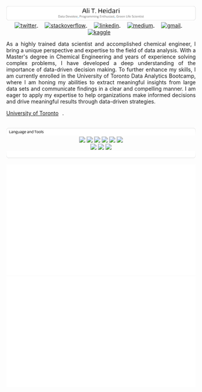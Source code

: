 <!--readme header-->
<p align=center> 
  <img src="https://github.com/theidari/theidari/blob/main/IMG/header.png" width="720"></br>
  <a href="https://twitter.com/theidariali" target="_blank" style='margin-right:10px'>
    <img align="center" src="https://cdn.jsdelivr.net/npm/simple-icons@3.0.1/icons/twitter.svg" alt="twitter" height="15px" width="15px"/>
  </a>
  &nbsp;
  <a href="https://stackoverflow.com/users/20154921/ali-taghipour-heidari" target="_blank" style='margin-right:10px'>
    <img align="center" src="https://cdn.jsdelivr.net/npm/simple-icons@3.0.1/icons/stackoverflow.svg" alt="stackoverflow" height="15px" width="15px"/>
  </a>
  &nbsp;
  <a href="https://www.linkedin.com/in/theidari/" target="_blank" style='margin-right:10px'>
    <img align="center" src="https://simpleicons.org/icons/linkedin.svg" alt="linkedin" height="15px" width="15px"/>
  </a>
  &nbsp;
  <a href="https://medium.com/@theidari.ali" target="_blank" style='margin-right:10px'>
    <img align="center" src="https://simpleicons.org/icons/medium.svg" alt="medium" height="15px" width="15px"/>
  </a>
   &nbsp;
  <a href="mailto:theidari.ali@gmail.com" target="_blank" style='margin-right:10px'>
    <img align="center" src="https://simpleicons.org/icons/gmail.svg" alt="gmail" height="15px" width="15px"/>
  </a>
   &nbsp;
  <a href="mailto:theidari.ali@gmail.com" target="_blank" style='margin-right:10px'>
    <img align="center" src="https://cdn.icon-icons.com/icons2/2389/PNG/512/kaggle_logo_icon_145140.png" alt="kaggle" height="12px" width="12px"/>
  </a>
</p>
<p align="justify" width="900px">
As a highly trained data scientist and accomplished chemical engineer, I bring a unique perspective and expertise to the field of data analysis. With a Master's degree in Chemical Engineering and years of experience solving complex problems, I have developed a deep understanding of the importance of data-driven decision making. To further enhance my skills, I am currently enrolled in the University of Toronto Data Analytics Bootcamp, where I am honing my abilities to extract meaningful insights from large data sets and communicate findings in a clear and compelling manner. I am eager to apply my expertise to help organizations make informed decisions and drive meaningful results through data-driven strategies.
</p>
   <a href="https://bootcamp.learn.utoronto.ca/data/" target="_blank" style='margin-right:10px'> University of Toronto</a>.</br></br>
<p align=center> 
<img src="https://github.com/theidari/theidari/blob/main/IMG/language_and_tools_up.png" width="720"></br>
  
<img src="https://img.shields.io/badge/python-%23316192.svg?style=for-the-badge&logo=Python&logoColor=yellow" width="80px">
<img src="https://img.shields.io/badge/html5-%23E34F26.svg?style=for-the-badge&logo=html5&logoColor=white" width="73px">
<img src="https://img.shields.io/badge/css3-%231572B6.svg?style=for-the-badge&logo=css3&logoColor=white" width="63.5px">
<img src="https://img.shields.io/badge/javascript-%23323330.svg?style=for-the-badge&logo=javascript&logoColor=%23F7DF1E" width="104px">
<img src="https://img.shields.io/badge/matlab-%23316192.svg?style=for-the-badge&logo=matlab&logoColor=%23E34F26" width="63">
<img src="https://img.shields.io/badge/Visual Basic-blueviolet.svg?style=for-the-badge&logo=.net&logoColor=#512BD4" width="115px"></br>

<img src="https://img.shields.io/badge/postgres-%23316192.svg?style=for-the-badge&logo=postgresql&logoColor=white" width="93px">
<img src="https://img.shields.io/badge/MongoDB-%234ea94b.svg?style=for-the-badge&logo=mongodb&logoColor=white" width="91px">
<img src="https://img.shields.io/badge/sqlite-%2307405e.svg?style=for-the-badge&logo=sqlite&logoColor=white" width="75px"></br>


<img src="https://github.com/theidari/theidari/blob/main/IMG/language_and_tools_down.png" width="720">
</p>

</p>
<p align="Center">
<img src="https://github.com/theidari/statusrepo/blob/master/generated/overview.svg" >
<img src="https://github.com/theidari/statusrepo/blob/master/generated/languages.svg" >
</p>
